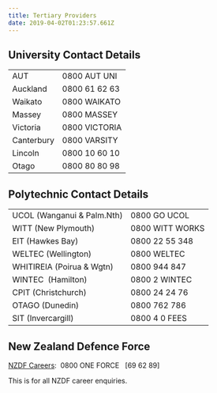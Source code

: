 ```yaml
---
title: Tertiary Providers
date: 2019-04-02T01:23:57.661Z
---
```

## University Contact Details
|||
|--- |--- |
|AUT|0800 AUT UNI|
|Auckland|0800 61 62 63|
|Waikato|0800 WAIKATO|
|Massey|0800 MASSEY|
|Victoria|0800 VICTORIA|
|Canterbury|0800 VARSITY|
|Lincoln|0800 10 60 10|
|Otago|0800 80 80 98|


## Polytechnic Contact Details
|||
|--- |--- |
|UCOL (Wanganui & Palm.Nth)|0800 GO UCOL|
|WITT (New Plymouth)|0800 WITT WORKS|
|EIT (Hawkes Bay)|0800 22 55 348|
|WELTEC (Wellington)|0800 WELTEC|
|WHITIREIA (Poirua & Wgtn)|0800 944 847|
|WINTEC  (Hamilton)|0800 2 WINTEC|
|CPIT (Christchurch)|0800 24 24 76|
|OTAGO (Dunedin)|0800 762 786|
|SIT (Invercargill)|0800 4 0 FEES|

## New Zealand Defence Force
[NZDF Careers](http://www.defencecareers.mil.nz/):  0800 ONE FORCE   [69 62 89]

This is for all NZDF career enquiries.